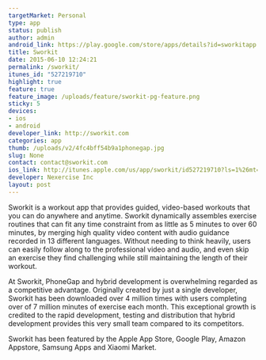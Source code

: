 ```yaml
---
targetMarket: Personal
type: app
status: publish
author: admin
android_link: https://play.google.com/store/apps/details?id=sworkitapp.sworkit.com
title: Sworkit
date: 2015-06-10 12:24:21
permalink: /sworkit/
itunes_id: "527219710"
highlight: true
feature: true
feature_image: /uploads/feature/sworkit-pg-feature.png
sticky: 5
devices:
- ios
- android
developer_link: http://sworkit.com
categories: app
thumb: /uploads/v2/4fc4bff54b9a1phonegap.jpg
slug: None
contact: contact@sworkit.com
ios_link: http://itunes.apple.com/us/app/sworkit/id527219710?ls=1%26mt=8
developer: Nexercise Inc
layout: post
---
```



Sworkit is a workout app that provides guided, video-based workouts that you can do anywhere and anytime. Sworkit dynamically assembles exercise routines that can fit any time constraint from as little as 5 minutes to over 60 minutes, by merging high quality video content with audio guidance recorded in 13 different languages. Without needing to think heavily, users can easily follow along to the professional video and audio, and even skip an exercise they find challenging while still maintaining the length of their workout.

At Sworkit, PhoneGap and hybrid development is overwhelming regarded as a competitive advantage. Originally created by just a single developer, Sworkit has been downloaded over 4 million times with users completing over of 7 million minutes of exercise each month. This exceptional growth is credited to the rapid development, testing and distribution that hybrid development provides this very small team compared to its competitors.

Sworkit has been featured by the Apple App Store, Google Play, Amazon Appstore, Samsung Apps and  Xiaomi Market.
